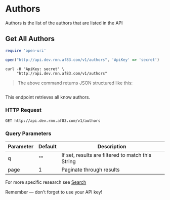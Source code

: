 # Authors

Authors is the list of the authors that are listed in the API

## Get All Authors

```ruby
require 'open-uri'

open("http://api.dev.rmn.af83.com/v1/authors", 'ApiKey' => 'secret')
```


```shell
curl -H "ApiKey: secret" \
     "http://api.dev.rmn.af83.com/v1/authors"
```

> The above command returns JSON structured like this:

<pre class="live_requests" data-path="/v1/authors">
</pre>

This endpoint retrieves all know authors.

### HTTP Request

`GET http://api.dev.rmn.af83.com/v1/authors`

### Query Parameters

Parameter | Default | Description
--------- | ------- | -----------
q         | ""      | If set, results are filtered to match this String
page      | 1       | Paginate through results


For more specific research see [Search](/?shell#search)

<aside class="success">
Remember — don't forget to use your API key!
</aside>
